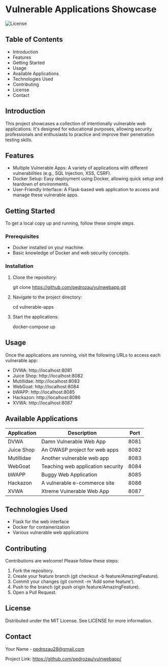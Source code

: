 # Vulnerable Applications Showcase

![License](https://img.shields.io/badge/license-MIT-blue.svg)

## Table of Contents
- Introduction
- Features
- Getting Started
- Usage
- Available Applications
- Technologies Used
- Contributing
- License
- Contact

## Introduction

This project showcases a collection of intentionally vulnerable web applications. It's designed for educational purposes, allowing security professionals and enthusiasts to practice and improve their penetration testing skills.

## Features

- Multiple Vulnerable Apps: A variety of applications with different vulnerabilities (e.g., SQL Injection, XSS, CSRF).
- Docker Setup: Easy deployment using Docker, allowing quick setup and teardown of environments.
- User-Friendly Interface: A Flask-based web application to access and manage these vulnerable apps.

## Getting Started

To get a local copy up and running, follow these simple steps.

### Prerequisites

- Docker installed on your machine.
- Basic knowledge of Docker and web security concepts.

### Installation

1. Clone the repository:

   git clone https://github.com/pedrozau/vulnwebapp.git

2. Navigate to the project directory:

   cd vulnerable-apps

3. Start the applications:

   docker-compose up

## Usage

Once the applications are running, visit the following URLs to access each vulnerable app:

- DVWA: http://localhost:8081
- Juice Shop: http://localhost:8082
- Mutillidae: http://localhost:8083
- WebGoat: http://localhost:8084
- bWAPP: http://localhost:8085
- Hackazon: http://localhost:8086
- XVWA: http://localhost:8087

## Available Applications

| Application  | Description                   | Port   |
|--------------|-------------------------------|--------|
| DVWA         | Damn Vulnerable Web App       | 8081   |
| Juice Shop   | An OWASP project for web apps | 8082   |
| Mutillidae   | Another vulnerable web app     | 8083   |
| WebGoat      | Teaching web application security| 8084   |
| bWAPP        | Buggy Web Application          | 8085   |
| Hackazon     | A vulnerable e-commerce site   | 8086   |
| XVWA         | Xtreme Vulnerable Web App      | 8087   |

## Technologies Used

- Flask for the web interface
- Docker for containerization
- Various vulnerable web applications

## Contributing

Contributions are welcome! Please follow these steps:

1. Fork the repository.
2. Create your feature branch (git checkout -b feature/AmazingFeature).
3. Commit your changes (git commit -m 'Add some feature').
4. Push to the branch (git push origin feature/AmazingFeature).
5. Open a Pull Request.

## License

Distributed under the MIT License. See LICENSE for more information.

## Contact

Your Name - pedrozau28@gmail.com

Project Link: https://github.com/pedrozau/vulnwebapp/
